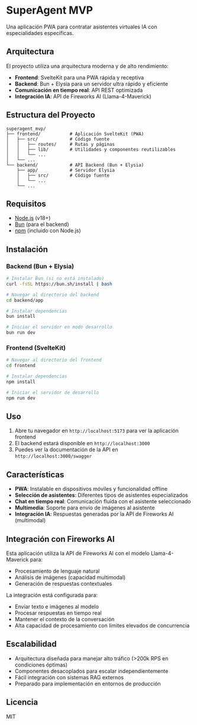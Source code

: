 # SuperAgent MVP

Una aplicación PWA para contratar asistentes virtuales IA con especialidades específicas.

## Arquitectura

El proyecto utiliza una arquitectura moderna y de alto rendimiento:

- **Frontend**: SvelteKit para una PWA rápida y receptiva
- **Backend**: Bun + Elysia para un servidor ultra rápido y eficiente
- **Comunicación en tiempo real**: API REST optimizada
- **Integración IA**: API de Fireworks AI (Llama-4-Maverick)

## Estructura del Proyecto

```
superagent_mvp/
├── frontend/           # Aplicación SvelteKit (PWA)
│   ├── src/            # Código fuente
│   │   ├── routes/     # Rutas y páginas
│   │   ├── lib/        # Utilidades y componentes reutilizables
│   │   └── ...
│   └── ...
└── backend/            # API Backend (Bun + Elysia)
    ├── app/            # Servidor Elysia
    │   ├── src/        # Código fuente
    │   └── ...
    └── ...
```

## Requisitos

- [Node.js](https://nodejs.org/) (v18+)
- [Bun](https://bun.sh/) (para el backend)
- [npm](https://www.npmjs.com/) (incluido con Node.js)

## Instalación

### Backend (Bun + Elysia)

```bash
# Instalar Bun (si no está instalado)
curl -fsSL https://bun.sh/install | bash

# Navegar al directorio del backend
cd backend/app

# Instalar dependencias
bun install

# Iniciar el servidor en modo desarrollo
bun run dev
```

### Frontend (SvelteKit)

```bash
# Navegar al directorio del frontend
cd frontend

# Instalar dependencias
npm install

# Iniciar el servidor de desarrollo
npm run dev
```

## Uso

1. Abre tu navegador en `http://localhost:5173` para ver la aplicación frontend
2. El backend estará disponible en `http://localhost:3000`
3. Puedes ver la documentación de la API en `http://localhost:3000/swagger`

## Características

- **PWA**: Instalable en dispositivos móviles y funcionalidad offline
- **Selección de asistentes**: Diferentes tipos de asistentes especializados
- **Chat en tiempo real**: Comunicación fluida con el asistente seleccionado
- **Multimedia**: Soporte para envío de imágenes al asistente
- **Integración IA**: Respuestas generadas por la API de Fireworks AI (multimodal)

## Integración con Fireworks AI

Esta aplicación utiliza la API de Fireworks AI con el modelo Llama-4-Maverick para:

- Procesamiento de lenguaje natural
- Análisis de imágenes (capacidad multimodal)
- Generación de respuestas contextuales

La integración está configurada para:
- Enviar texto e imágenes al modelo
- Procesar respuestas en tiempo real
- Mantener el contexto de la conversación
- Alta capacidad de procesamiento con límites elevados de concurrencia

## Escalabilidad

- Arquitectura diseñada para manejar alto tráfico (>200k RPS en condiciones óptimas)
- Componentes desacoplados para escalar independientemente
- Fácil integración con sistemas RAG externos
- Preparado para implementación en entornos de producción

## Licencia

MIT 